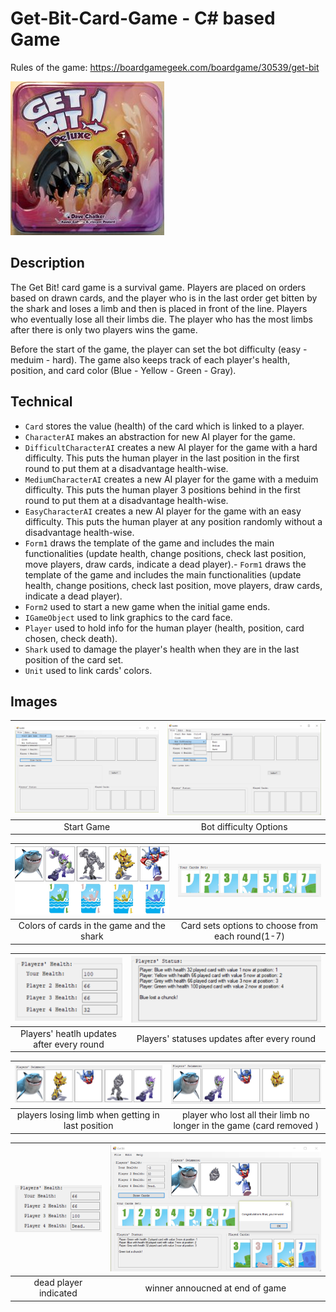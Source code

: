 # Get-Bit-Card-Game - C# based Game

Rules of the game: https://boardgamegeek.com/boardgame/30539/get-bit

![main screen](https://github.com/aza0092/Get-Bit-Card-Game/blob/master/GetBit%20Project/media/mainScreen.jpg)

## Description

The Get Bit! card game is a survival game. Players are placed on orders based on drawn cards, and the player who is in the last order get bitten by the shark and loses a limb and then is placed in front of the line. Players who eventually lose all their limbs die. The player who has the most limbs after there is only two players wins the game.

Before the start of the game, the player can set the bot difficulty (easy - meduim - hard). The game also keeps track of each player's health, position, and card color (Blue - Yellow - Green - Gray).

## Technical 
- `Card` stores the value (health) of the card which is linked to a player. 
- `CharacterAI` makes an abstraction for new AI player for the game.
- `DifficultCharacterAI` creates a new AI player for the game with a hard difficulty. This puts the human player in the last position in the first round to put them at a disadvantage health-wise.
- `MediumCharacterAI` creates a new AI player for the game with a meduim difficulty. This puts the human player 3 positions behind in the first round to put them at a disadvantage health-wise.
- `EasyCharacterAI` creates a new AI player for the game with an easy difficulty. This puts the human player at any position randomly without a disadvantage health-wise.
- `Form1` draws the template of the game and includes the main functionalities (update health, change positions, check last position, move players, draw cards, indicate a dead player).- `Form1` draws the template of the game and includes the main functionalities (update health, change positions, check last position, move players, draw cards, indicate a dead player).
- `Form2` used to start a new game when the initial game ends.
- `IGameObject` used to link graphics to the card face.
- `Player` used to hold info for the human player (health, position, card chosen, check death).
- `Shark` used to damage the player's health when they are in the last position of the card set.
- `Unit` used to link cards' colors.


## Images
| ![](https://github.com/aza0092/Get-Bit-Card-Game/blob/master/GetBit%20Project/media/startGame.png) | ![](https://github.com/aza0092/Get-Bit-Card-Game/blob/master/GetBit%20Project/media/botDifficulty.png) |
|:---:|:---:|
| Start Game  | Bot difficulty Options |


| ![](https://github.com/aza0092/Get-Bit-Card-Game/blob/master/GetBit%20Project/media/cardColors.png) | ![](https://github.com/aza0092/Get-Bit-Card-Game/blob/master/GetBit%20Project/media/cardSets.PNG) |
|:---:|:---:|
| Colors of cards in the game and the shark | Card sets options to choose from each round(1-7) |


| ![](https://github.com/aza0092/Get-Bit-Card-Game/blob/master/GetBit%20Project/media/health.PNG) | ![](https://github.com/aza0092/Get-Bit-Card-Game/blob/master/GetBit%20Project/media/status.PNG) |
|:---:|:---:|
| Players' heatlh updates after every round | Players' statuses updates after every round |


| ![](https://github.com/aza0092/Get-Bit-Card-Game/blob/master/GetBit%20Project/media/limbs.PNG) | ![](https://github.com/aza0092/Get-Bit-Card-Game/blob/master/GetBit%20Project/media/dead.PNG) |
|:---:|:---:|
| players losing limb when getting in last position | player who lost all their limb no longer in the game (card removed ) |


| ![](https://github.com/aza0092/Get-Bit-Card-Game/blob/master/GetBit%20Project/media/healthDead.png) | ![](https://github.com/aza0092/Get-Bit-Card-Game/blob/master/GetBit%20Project/media/winner.png) |
|:---:|:---:|
| dead player indicated | winner annoucned at end of game |

